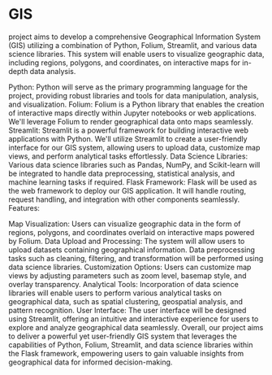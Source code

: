 # GIS
project aims to develop a comprehensive Geographical Information System (GIS) utilizing a combination of Python, Folium, Streamlit, and various data science libraries. This system will enable users to visualize geographic data, including regions, polygons, and coordinates, on interactive maps for in-depth data analysis.



Python: Python will serve as the primary programming language for the project, providing robust libraries and tools for data manipulation, analysis, and visualization.
Folium: Folium is a Python library that enables the creation of interactive maps directly within Jupyter notebooks or web applications. We'll leverage Folium to render geographical data onto maps seamlessly.
Streamlit: Streamlit is a powerful framework for building interactive web applications with Python. We'll utilize Streamlit to create a user-friendly interface for our GIS system, allowing users to upload data, customize map views, and perform analytical tasks effortlessly.
Data Science Libraries: Various data science libraries such as Pandas, NumPy, and Scikit-learn will be integrated to handle data preprocessing, statistical analysis, and machine learning tasks if required.
Flask Framework: Flask will be used as the web framework to deploy our GIS application. It will handle routing, request handling, and integration with other components seamlessly.
Features:

Map Visualization: Users can visualize geographic data in the form of regions, polygons, and coordinates overlaid on interactive maps powered by Folium.
Data Upload and Processing: The system will allow users to upload datasets containing geographical information. Data preprocessing tasks such as cleaning, filtering, and transformation will be performed using data science libraries.
Customization Options: Users can customize map views by adjusting parameters such as zoom level, basemap style, and overlay transparency.
Analytical Tools: Incorporation of data science libraries will enable users to perform various analytical tasks on geographical data, such as spatial clustering, geospatial analysis, and pattern recognition.
User Interface: The user interface will be designed using Streamlit, offering an intuitive and interactive experience for users to explore and analyze geographical data seamlessly.
Overall, our project aims to deliver a powerful yet user-friendly GIS system that leverages the capabilities of Python, Folium, Streamlit, and data science libraries within the Flask framework, empowering users to gain valuable insights from geographical data for informed decision-making.
